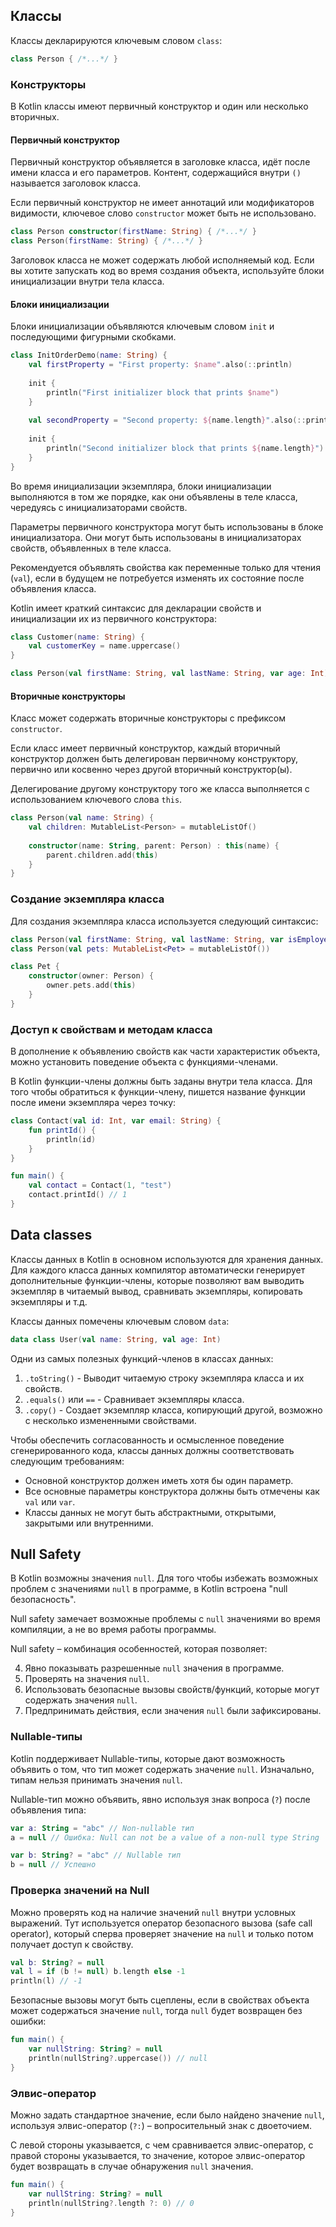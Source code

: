 ## Классы

Классы декларируются ключевым словом `class`:

```kotlin
class Person { /*...*/ }
```

### Конструкторы

В Kotlin классы имеют первичный конструктор и один или несколько вторичных.

#### Первичный конструктор

Первичный конструктор объявляется в заголовке класса, идёт после имени класса и его параметров. Контент, содержащийся внутри `()` называется заголовок класса.

Если первичный конструктор не имеет аннотаций или модификаторов видимости, ключевое слово `constructor` может быть не использовано.

```kotlin
class Person constructor(firstName: String) { /*...*/ }
class Person(firstName: String) { /*...*/ }
```

Заголовок класса не может содержать любой исполняемый код. Если вы хотите запускать код во время создания объекта, используйте блоки инициализации внутри тела класса.

#### Блоки инициализации

Блоки инициализации объявляются ключевым словом `init` и последующими фигурными скобками.

```kotlin
class InitOrderDemo(name: String) {
    val firstProperty = "First property: $name".also(::println)
    
    init {
        println("First initializer block that prints $name")
    }
    
    val secondProperty = "Second property: ${name.length}".also(::println)
    
    init {
        println("Second initializer block that prints ${name.length}")
    }
}
```

Во время инициализации экземпляра, блоки инициализации выполняются в том же порядке, как они объявлены в теле класса, чередуясь с инициализаторами свойств.

Параметры первичного конструктора могут быть использованы в блоке инициализатора. Они могут быть использованы в инициализаторах свойств, объявленных в теле класса.

Рекомендуется объявлять свойства как переменные только для чтения (`val`), если в будущем не потребуется изменять их состояние после объявления класса.

Kotlin имеет краткий синтаксис для декларации свойств и инициализации их из первичного конструктора:

```kotlin
class Customer(name: String) {
    val customerKey = name.uppercase()
}

class Person(val firstName: String, val lastName: String, var age: Int)
```

#### Вторичные конструкторы

Класс может содержать вторичные конструкторы с префиксом `constructor`.

Если класс имеет первичный конструктор, каждый вторичный конструктор должен быть делегирован первичному конструктору, первично или косвенно через другой вторичный конструктор(ы).

Делегирование другому конструктору того же класса выполняется с использованием ключевого слова `this`.

```kotlin
class Person(val name: String) {
    val children: MutableList<Person> = mutableListOf()
    
    constructor(name: String, parent: Person) : this(name) {
        parent.children.add(this)
    }
}
```

### Создание экземпляра класса

Для создания экземпляра класса используется следующий синтаксис:

```kotlin
class Person(val firstName: String, val lastName: String, var isEmployed: Boolean = true)
class Person(val pets: MutableList<Pet> = mutableListOf())

class Pet {
    constructor(owner: Person) {
        owner.pets.add(this)
    }
}
```

### Доступ к свойствам и методам класса

В дополнение к объявлению свойств как части характеристик объекта, можно установить поведение объекта с функциями-членами.

В Kotlin функции-члены должны быть заданы внутри тела класса. Для того чтобы обратиться к функции-члену, пишется название функции после имени экземпляра через точку:

```kotlin
class Contact(val id: Int, var email: String) {
    fun printId() {
        println(id)
    }
}

fun main() {
    val contact = Contact(1, "test")
    contact.printId() // 1
}
```

## Data classes

Классы данных в Kotlin в основном используются для хранения данных. Для каждого класса данных компилятор автоматически генерирует дополнительные функции-члены, которые позволяют вам выводить экземпляр в читаемый вывод, сравнивать экземпляры, копировать экземпляры и т.д.

Классы данных помечены ключевым словом `data`:

```kotlin
data class User(val name: String, val age: Int)
```

Одни из самых полезных функций-членов в классах данных:

1. `.toString()` - Выводит читаемую строку экземпляра класса и их свойств.
2. `.equals()` или `==` - Сравнивает экземпляры класса.
3. `.copy()` - Создает экземпляр класса, копирующий другой, возможно с несколько измененными свойствами.

Чтобы обеспечить согласованность и осмысленное поведение сгенерированного кода, классы данных должны соответствовать следующим требованиям:

- Основной конструктор должен иметь хотя бы один параметр.
- Все основные параметры конструктора должны быть отмечены как `val` или `var`.
- Классы данных не могут быть абстрактными, открытыми, закрытыми или внутренними.

## Null Safety

В Kotlin возможны значения `null`. Для того чтобы избежать возможных проблем с значениями `null` в программе, в Kotlin встроена "null безопасность".

Null safety замечает возможные проблемы с `null` значениями во время компиляции, а не во время работы программы.

Null safety – комбинация особенностей, которая позволяет:

4. Явно показывать разрешенные `null` значения в программе.
5. Проверять на значения `null`.
6. Использовать безопасные вызовы свойств/функций, которые могут содержать значения `null`.
7. Предпринимать действия, если значения `null` были зафиксированы.

### Nullable-типы

Kotlin поддерживает Nullable-типы, которые дают возможность объявить о том, что тип может содержать значение `null`. Изначально, типам нельзя принимать значения `null`.

Nullable-тип можно объявить, явно используя знак вопроса (`?`) после объявления типа:

```kotlin
var a: String = "abc" // Non-nullable тип
a = null // Ошибка: Null can not be a value of a non-null type String

var b: String? = "abc" // Nullable тип
b = null // Успешно
```

### Проверка значений на Null

Можно проверять код на наличие значений `null` внутри условных выражений. Тут используется оператор безопасного вызова (safe call operator), который сперва проверяет значение на `null` и только потом получает доступ к свойству.

```kotlin
val b: String? = null
val l = if (b != null) b.length else -1
println(l) // -1
```

Безопасные вызовы могут быть сцеплены, если в свойствах объекта может содержаться значение `null`, тогда `null` будет возвращен без ошибки:

```kotlin
fun main() {
    var nullString: String? = null
    println(nullString?.uppercase()) // null
}
```

### Элвис-оператор

Можно задать стандартное значение, если было найдено значение `null`, используя элвис-оператор (`?:`) – вопросительный знак с двоеточием.

С левой стороны указывается, с чем сравнивается элвис-оператор, с правой стороны указывается, то значение, которое элвис-оператор будет возвращать в случае обнаружения `null` значения.

```kotlin
fun main() {
    var nullString: String? = null
    println(nullString?.length ?: 0) // 0
}
```